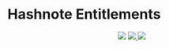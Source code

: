 # Hashnote Entitlements

<div align="center">
 <a href="https://github.com/foundry-rs/foundry"><img src="https://img.shields.io/static/v1?label=foundry-rs&message=foundry&color=blue&logo=github"/></a>
<a href="https://codecov.io/gh/Hashnotefi/entitlements" >
 <img src="https://codecov.io/gh/Hashnotefi/entitlements/branch/master/graph/badge.svg?token=DdfnSKTfPh"/>
 </a>
  <a href="https://github.com/Hashnotefi/entitlements/actions/workflows/test.yml"><img src="https://github.com/Hashnotefi/entitlements/actions/workflows/test.yml/badge.svg?branch=master"> </a>
</div>

